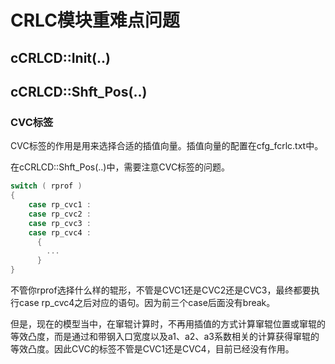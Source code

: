 # CRLC模块重难点问题



## cCRLCD::Init(..)





## cCRLCD::Shft_Pos(..)



### CVC标签

CVC标签的作用是用来选择合适的插值向量。插值向量的配置在cfg_fcrlc.txt中。

在cCRLCD::Shft_Pos(..)中，需要注意CVC标签的问题。

```c
switch ( rprof )
{
    case rp_cvc1 :
    case rp_cvc2 :
    case rp_cvc3 :
    case rp_cvc4 :
      {
        ... 
      }
}
```

不管你rprof选择什么样的辊形，不管是CVC1还是CVC2还是CVC3，最终都要执行case rp_cvc4之后对应的语句。因为前三个case后面没有break。

但是，现在的模型当中，在窜辊计算时，不再用插值的方式计算窜辊位置或窜辊的等效凸度，而是通过和带钢入口宽度以及a1、a2、a3系数相关的计算获得窜辊的等效凸度。因此CVC的标签不管是CVC1还是CVC4，目前已经没有作用。

